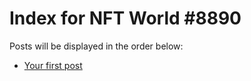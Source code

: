 # Index for NFT World #8890
Posts will be displayed in the order below:

- [Your first post](./001-first.md)

